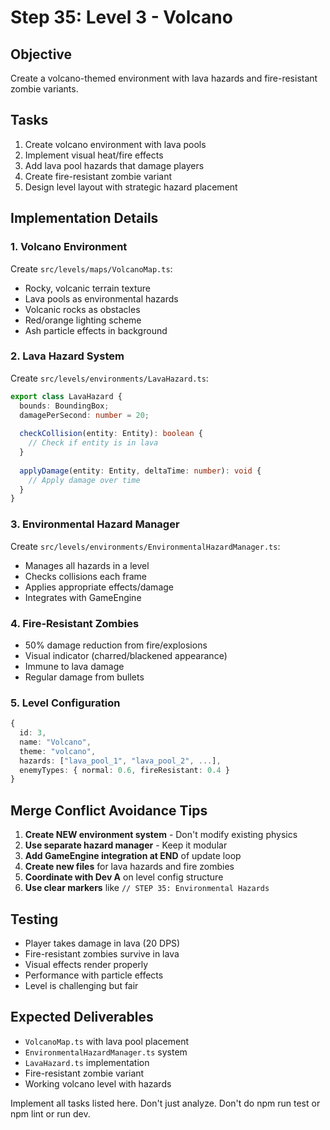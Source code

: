 # Step 35: Level 3 - Volcano

## Objective
Create a volcano-themed environment with lava hazards and fire-resistant zombie variants.

## Tasks
1. Create volcano environment with lava pools
2. Implement visual heat/fire effects
3. Add lava pool hazards that damage players
4. Create fire-resistant zombie variant
5. Design level layout with strategic hazard placement

## Implementation Details

### 1. Volcano Environment
Create `src/levels/maps/VolcanoMap.ts`:
- Rocky, volcanic terrain texture
- Lava pools as environmental hazards
- Volcanic rocks as obstacles
- Red/orange lighting scheme
- Ash particle effects in background

### 2. Lava Hazard System
Create `src/levels/environments/LavaHazard.ts`:
```typescript
export class LavaHazard {
  bounds: BoundingBox;
  damagePerSecond: number = 20;
  
  checkCollision(entity: Entity): boolean {
    // Check if entity is in lava
  }
  
  applyDamage(entity: Entity, deltaTime: number): void {
    // Apply damage over time
  }
}
```

### 3. Environmental Hazard Manager
Create `src/levels/environments/EnvironmentalHazardManager.ts`:
- Manages all hazards in a level
- Checks collisions each frame
- Applies appropriate effects/damage
- Integrates with GameEngine

### 4. Fire-Resistant Zombies
- 50% damage reduction from fire/explosions
- Visual indicator (charred/blackened appearance)
- Immune to lava damage
- Regular damage from bullets

### 5. Level Configuration
```typescript
{
  id: 3,
  name: "Volcano",
  theme: "volcano",
  hazards: ["lava_pool_1", "lava_pool_2", ...],
  enemyTypes: { normal: 0.6, fireResistant: 0.4 }
}
```

## Merge Conflict Avoidance Tips
1. **Create NEW environment system** - Don't modify existing physics
2. **Use separate hazard manager** - Keep it modular
3. **Add GameEngine integration at END** of update loop
4. **Create new files** for lava hazards and fire zombies
5. **Coordinate with Dev A** on level config structure
6. **Use clear markers** like `// STEP 35: Environmental Hazards`

## Testing
- Player takes damage in lava (20 DPS)
- Fire-resistant zombies survive in lava
- Visual effects render properly
- Performance with particle effects
- Level is challenging but fair

## Expected Deliverables
- `VolcanoMap.ts` with lava pool placement
- `EnvironmentalHazardManager.ts` system
- `LavaHazard.ts` implementation
- Fire-resistant zombie variant
- Working volcano level with hazards

Implement all tasks listed here. Don't just analyze. Don't do npm run test or npm lint or run dev.